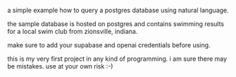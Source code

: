 a simple example how to query a postgres database using natural language. 

the sample database is hosted on postgres and contains swimming results for a local swim club from zionsville, indiana. 

make sure to add your supabase and openai credentials before using. 

this is my very first project in any kind of programming. 
i am sure there may be mistakes. use at your own risk :-) 
